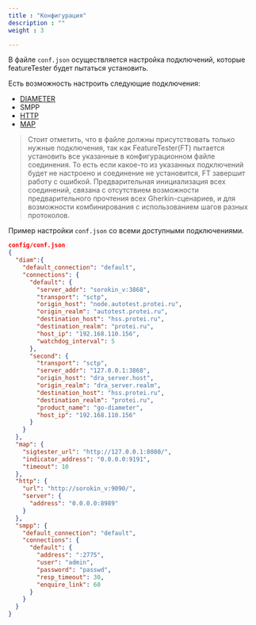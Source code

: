 ```yaml
---
title : "Конфигурация"
description : ""
weight : 3

---
```

В файле `conf.json` осуществляется настройка подключений, которые featureTester будет пытаться установить.

Есть возможность настроить следующие подключения:
- [DIAMETER](diam_conf)
- SMPP
- [HTTP](http_conf)
- [MAP](map_conf)

> Стоит отметить, что в файле должны присутствовать только нужные подключения, так как FeatureTester(FT) пытается установить все указанные в конфигурационном файле соединения. То есть если какое-то из указанных подключений будет не настроено и соединение не установится, FT завершит работу с ошибкой.
Предварительная инициализация всех соединений, связана с отсутствием возможности предварительного прочтения всех Gherkin-сценариев, и для возможности комбинирования с использованием шагов разных протоколов.

Пример настройки `conf.json` со всеми доступными подключениями.
```json
config/conf.json
{
  "diam":{
    "default_connection": "default",
    "connections": {
      "default": {
        "server_addr": "sorokin_v:3868",
        "transport": "sctp",
        "origin_host": "node.autotest.protei.ru",
        "origin_realm": "autotest.protei.ru",
        "destination_host": "hss.protei.ru",
        "destination_realm": "protei.ru",
        "host_ip": "192.168.110.156",
        "watchdog_interval": 5
      },
      "second": {
        "transport": "sctp",
        "server_addr": "127.0.0.1:3868",
        "origin_host": "dra_server.host",
        "origin_realm": "dra_server.realm",
        "destination_host": "hss.protei.ru",
        "destination_realm": "protei.ru",
        "product_name": "go-diameter",
        "host_ip": "192.168.110.156"
      }
    }
  },
  "map": {
    "sigtester_url": "http://127.0.0.1:8080/",
    "indicator_address": "0.0.0.0:9191",
    "timeout": 10
  },
  "http": {
    "url": "http://sorokin_v:9090/",
    "server": {
      "address": "0.0.0.0:8989"
    }
  },
  "smpp": {
    "default_connection": "default",
    "connections": {
      "default": {
        "address": ":2775",
        "user": "admin",
        "password": "passwd",
        "resp_timeout": 30,
        "enquire_link": 60
      }
    }
  }
}
```
